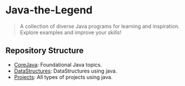 # Java-the-Legend
> A collection of diverse Java programs for learning and inspiration. Explore examples and improve your skills!

## Repository Structure

- [CoreJava](CoreJava/): Foundational Java topics.
- [DataStructures](DataStructures/): DataStructures using java.
- [Projects](Projects/): All types of projects using java.

